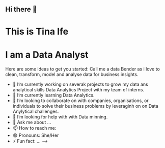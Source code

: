 ## Hi there 👋

# This is Tina Ife

# I am a Data Analyst
Here are some ideas to get you started:
Call me a data Bender as i love to clean, transform, model and analyse data for business insights.
- 🔭 I’m currently working on severak projects to grow my data ans analytical skills Data Analytics Project with my team of interns.
- 🌱 I’m currently learning Data Analytics.
- 👯 I’m looking to collaborate on with companies, organisations, or individuals to solve their business problems by leveraginh on  on Data Anylytical challenges.
- 🤔 I’m looking for help with with Data minning.
- 💬 Ask me about ...
- 📫 How to reach me: 
- 😄 Pronouns: She/Her
- ⚡ Fun fact: ...
-->
